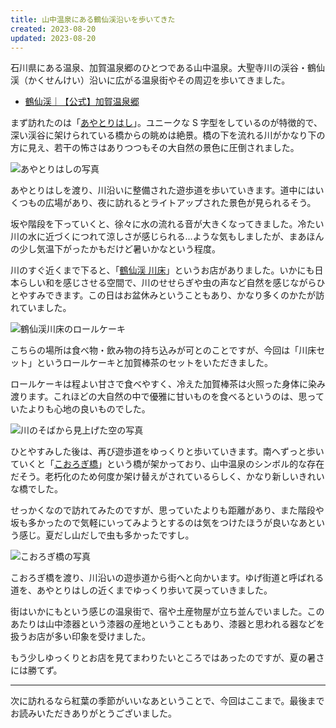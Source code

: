 ```yaml
---
title: 山中温泉にある鶴仙渓沿いを歩いてきた
created: 2023-08-20
updated: 2023-08-20
---
```


石川県にある温泉、加賀温泉郷のひとつである山中温泉。大聖寺川の渓谷・鶴仙渓（かくせんけい）沿いに広がる温泉街やその周辺を歩いてきました。

- [鶴仙渓｜【公式】加賀温泉郷](https://www.tabimati.net/spot/detail_184.html)

まず訪れたのは「[あやとりはし](https://www.tabimati.net/spot/detail_152.html)」。ユニークな S 字型をしているのが特徴的で、深い渓谷に架けられている橋からの眺めは絶景。橋の下を流れる川がかなり下の方に見え、若干の怖さはありつつもその大自然の景色に圧倒されました。

![あやとりはしの写真](da23cdcd-50e8-4a17-2f91-408a99c88000)

あやとりはしを渡り、川沿いに整備された遊歩道を歩いていきます。道中にはいくつもの広場があり、夜に訪れるとライトアップされた景色が見られるそう。

坂や階段を下っていくと、徐々に水の流れる音が大きくなってきました。冷たい川の水に近づくにつれて涼しさが感じられる…ような気もしましたが、まあほんの少し気温下がったかもだけど暑いかなという程度。

川のすぐ近くまで下ると、「[鶴仙渓 川床](https://www.tabimati.net/spot/detail_2.html)」というお店がありました。いかにも日本らしい和を感じさせる空間で、川のせせらぎや虫の声など自然を感じながらひとやすみできます。この日はお盆休みということもあり、かなり多くのかたが訪れていました。

![鶴仙渓川床のロールケーキ](11fe96cb-b2f1-4b69-cac1-1df5568f8e00)

こちらの場所は食べ物・飲み物の持ち込みが可とのことですが、今回は「川床セット」というロールケーキと加賀棒茶のセットをいただきました。

ロールケーキは程よい甘さで食べやすく、冷えた加賀棒茶は火照った身体に染み渡ります。これほどの大自然の中で優雅に甘いものを食べるというのは、思っていたよりも心地の良いものでした。

![川のそばから見上げた空の写真](3a880d6e-19a2-41dc-6147-d4088a37be00)

ひとやすみした後は、再び遊歩道をゆっくりと歩いていきます。南へずっと歩いていくと「[こおろぎ橋](https://www.tabimati.net/spot/detail_154.html)」という橋が架かっており、山中温泉のシンボル的な存在だそう。老朽化のため何度か架け替えがされているらしく、かなり新しいきれいな橋でした。

せっかくなので訪れてみたのですが、思っていたよりも距離があり、また階段や坂も多かったので気軽にいってみようとするのは気をつけたほうが良いなあという感じ。夏だし山だしで虫も多かったですし。

![こおろぎ橋の写真](8638b7ab-e494-43ee-4dae-8354e9d55900)

こおろぎ橋を渡り、川沿いの遊歩道から街へと向かいます。ゆげ街道と呼ばれる道を、あやとりはしの近くまでゆっくり歩いて戻っていきました。

街はいかにもという感じの温泉街で、宿や土産物屋が立ち並んでいました。このあたりは山中漆器という漆器の産地ということもあり、漆器と思われる器などを扱うお店が多い印象を受けました。

もう少しゆっくりとお店を見てまわりたいところではあったのですが、夏の暑さには勝てず。

---

次に訪れるなら紅葉の季節がいいなあということで、今回はここまで。最後までお読みいただきありがとうございました。
